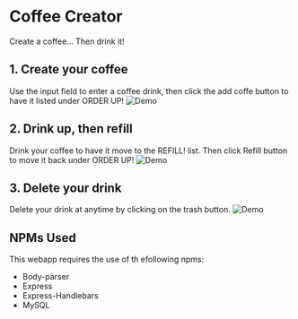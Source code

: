 # Coffee Creator
Create a coffee... Then drink it!
## 1. Create your coffee
Use the input field to enter a coffee drink, then click the add coffe button to have it listed under ORDER UP!
![Demo](https://user-images.githubusercontent.com/30851569/37249391-01048e48-24ac-11e8-9ef6-f1036d921125.gif)

## 2. Drink up, then refill
Drink your coffee to have it move to the REFILL! list. Then click Refill button to move it back under ORDER UP!
![Demo](https://user-images.githubusercontent.com/30851569/37249392-03c3fbaa-24ac-11e8-9c9e-81e17de5c0b4.gif)

## 3. Delete your drink
Delete your drink at anytime by clicking on the trash button.
![Demo](https://user-images.githubusercontent.com/30851569/37249393-06d1a00e-24ac-11e8-9692-7c13be30d7dd.gif)

## NPMs Used
This webapp requires the use of th efollowing npms:
* Body-parser
* Express
* Express-Handlebars
* MySQL



